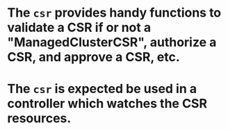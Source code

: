 # The `csr` provides handy functions to validate a CSR if or not a "ManagedClusterCSR", authorize a CSR, and approve a CSR, etc.

# The `csr` is expected be used in a controller which watches the CSR resources.